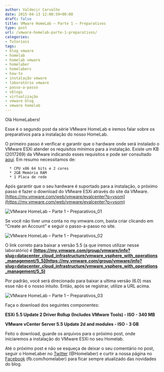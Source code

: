 ```yaml
---
author: Valdecir Carvalho
date: 2015-04-13 12:00:59+00:00
draft: false
title: VMware HomeLab – Parte 1 – Preparativos
type: post
url: /vmware-homelab-parte-1-preparativos/
categories:
- Tutoriais
tags:
- blog vmware
- homelab
- homelab vmware
- homelaber
- homelabers
- how-to
- instalação vmware
- laboratório vmware
- passo-a-passo
- vblogs
- virtualização
- vmware blog
- vmware homelab
---
```


Olá HomeLabers!

Esse é o segundo post da série VMware HomeLab e iremos falar sobre os preparativos para a instalação do nosso HomeLab.

O primeiro passo é verificar e garantir que o hardware onde será instalado o VMware ESXi atender os requisitos mínimos para a instalação. Existe um KB (2017269) da VMware indicando esses requisitos e pode ser consultado [aqui](http://kb.vmware.com/selfservice/microsites/search.do?language=en_US&cmd=displayKC&externalId=2017269). Em resumo necessitamos de:




      * CPU x86 64 bits e 2 cores
      * 2GB Memória RAM
      * 1 Placa de rede


<!-- more -->

Após garantir que o seu hardware é suportado para a instalação, o próximo passo é fazer o download do VMware ESXi através do site da VMware. [https://my.vmware.com/web/vmware/evalcenter?p=vsom](https://my.vmware.com/web/vmware/evalcenter?p=vsom)

![VMware HomeLab – Parte 1 – Preparativos_01](/imagens/2015/04/VMware-HomeLab-–-Parte-1-–-Preparativos_01-1024x500.png)


Se você não tiver uma conta no my.vmware.com, basta criar clicando em “Create an Account” e seguir o passo-a-passo no site.

![VMware HomeLab – Parte 1 – Preparativos_02](/imagens/2015/04/VMware-HomeLab-–-Parte-1-–-Preparativos_02.png)




O link correto para baixar a versão 5.5 (a que iremos utilizar nesse laboratório) é **[https://my.vmware.com/group/vmware/info?slug=datacenter_cloud_infrastructure/vmware_vsphere_with_operations_management/5_5](https://my.vmware.com/group/vmware/info?slug=datacenter_cloud_infrastructure/vmware_vsphere_with_operations_management/5_5)**

Por padrão, você será direcionado para baixar a ultima versão (6.0) mas esse não é o nosso intuito. Então, após se registrar, utilize a URL acima.

![VMware HomeLab – Parte 1 – Preparativos_03](/imagens/2015/04/VMware-HomeLab-–-Parte-1-–-Preparativos_03-1024x478.png)




Faça o download dos seguintes componentes:

**ESXi 5.5 Update 2 Driver Rollup (Includes VMware Tools) - ISO - 340 MB**

**VMware vCenter Server 5.5 Update 2d and modules - ISO - 3 GB**

Feito o download, guarde os arquivos para o próximo post, onde iniciaremos a instalação do VMware ESXi no seu Homelab.

Até o próximo post e não se esqueça de deixar o seu comentário no post, seguir o HomeLaber no [Twitter](https://twitter.com/homelaber) (@Homelaber) e curtir a nossa página no [Facebook](https://www.facebook.com/homelaber) (fb.com/homelaber) para ficar sempre atualizado das novidades do blog.


